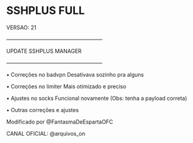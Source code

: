 # SSHPLUS FULL

VERSAO: 21

——————————————————

UPDATE SSHPLUS MANAGER

——————————————————

• Correções no badvpn
Desativava sozinho pra alguns

• Correções no limiter
Mais otimizado e preciso

• Ajustes no socks
Funcional novamente
(Obs: tenha a payload correta)

• Outras correções e ajustes

Modificado por @FantasmaDeEspartaOFC

CANAL OFICIAL: @arquivos_on

